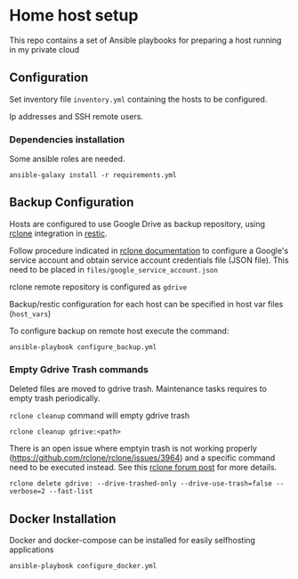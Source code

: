 # Home host setup

This repo contains a set of Ansible playbooks for preparing a host running in my private cloud

## Configuration

Set inventory file `inventory.yml` containing the hosts to be configured.

Ip addresses and SSH remote users.


### Dependencies installation

Some ansible roles are needed.

```shell
ansible-galaxy install -r requirements.yml
```

## Backup Configuration

Hosts are configured to use Google Drive as backup repository, using [rclone](https://rclone.org/) integration in [restic](https://restic.net/).

Follow procedure indicated in [rclone documentation](https://rclone.org/drive/) to configure a Google's service account and obtain service account credentials file (JSON file). This need to be placed in `files/google_service_account.json`

rclone remote repository is configured as `gdrive`

Backup/restic configuration for each host can be specified in host var files (`host_vars`)


To configure backup on remote host execute the command:

```shell
ansible-playbook configure_backup.yml
```


### Empty Gdrive Trash commands

Deleted files are moved to gdrive trash. Maintenance tasks requires to empty trash periodically.

`rclone cleanup` command will empty gdrive trash
```shell
rclone cleanup gdrive:<path>
```

There is an open issue where emptyin trash is not working properly (https://github.com/rclone/rclone/issues/3964) and a specific command need to be executed instead. See this [rclone forum post](https://forum.rclone.org/t/empty-google-drive-trash/14331) for more details.
```shell
rclone delete gdrive: --drive-trashed-only --drive-use-trash=false --verbose=2 --fast-list
```


## Docker Installation

Docker and docker-compose can be installed for easily selfhosting applications

```shell
ansible-playbook configure_docker.yml
```